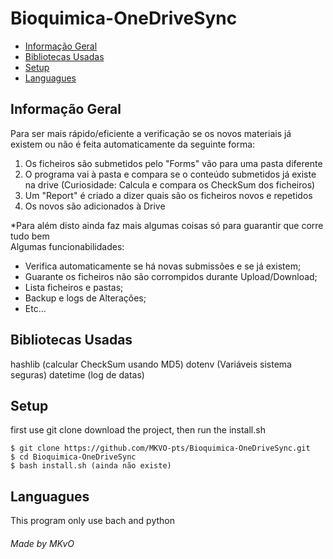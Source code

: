 <h1> Bioquimica-OneDriveSync </h1>

* [Informação Geral](#informação-geral)
* [Bibliotecas Usadas](#bibliotecas-usadas)
* [Setup](#setup)
* [Languagues](#languagues)


## Informação Geral

Para ser mais rápido/eficiente a verificação se os novos materiais já existem ou não é feita automaticamente da seguinte forma: 
1. Os ficheiros são submetidos pelo "Forms" vão para uma pasta diferente
2. O programa vai à pasta e compara se o conteúdo submetidos já existe na drive  (Curiosidade: Calcula e compara os CheckSum dos ficheiros)
3. Um "Report" é criado a dizer quais são os ficheiros novos e repetidos
4. Os novos são adicionados à Drive


*Para além disto ainda faz mais algumas coisas só para guarantir que corre tudo bem  
Algumas funcionabilidades:
- Verifica automaticamente se há novas submissões e se já existem;
- Guarante os ficheiros não são corrompidos durante Upload/Download;
- Lista ficheiros e pastas;
- Backup e logs de Alterações;
- Etc...

## Bibliotecas Usadas

hashlib (calcular CheckSum usando MD5)
dotenv (Variáveis sistema seguras)
datetime (log de datas)


 
## Setup
first use git clone download the project, then run the install.sh
```
$ git clone https://github.com/MKVO-pts/Bioquimica-OneDriveSync.git
$ cd Bioquimica-OneDriveSync
$ bash install.sh (ainda não existe)
```

## Languagues
This program only use bach and python  
###### Made by MKvO
